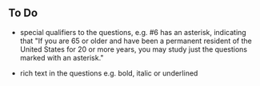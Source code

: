 ## To Do
- special qualifiers to the questions, e.g. #6 has an asterisk, indicating that "If you 
are 65 or older and have been a permanent resident of the United States for 20 or more years,
you may study just the questions marked with an asterisk."

- rich text in the questions e.g. bold, italic or underlined